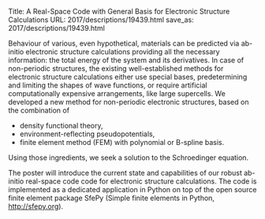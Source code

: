 Title: A Real-Space Code with General Basis for Electronic Structure Calculations
URL: 2017/descriptions/19439.html
save_as: 2017/descriptions/19439.html



Behaviour of various, even hypothetical, materials can be predicted via ab-initio electronic structure calculations providing all the necessary information: the total energy of the system and its derivatives. In case of non-periodic structures, the existing well-established methods for electronic structure calculations either use special bases, predetermining and limiting the shapes of wave functions, or require artificial computationally expensive arrangements, like large supercells. We developed a new method for non-periodic electronic structures, based on the combination of

- density functional theory,
- environment-reflecting pseudopotentials,
- finite element method (FEM) with polynomial or B-spline basis.

Using those ingredients, we seek a solution to the Schroedinger equation.

The poster will introduce the current state and capabilities of our robust ab-initio real-space code code for electronic structure calculations. The code is implemented as a dedicated application in Python on top of the open source finite element package SfePy (Simple finite elements in Python, http://sfepy.org).